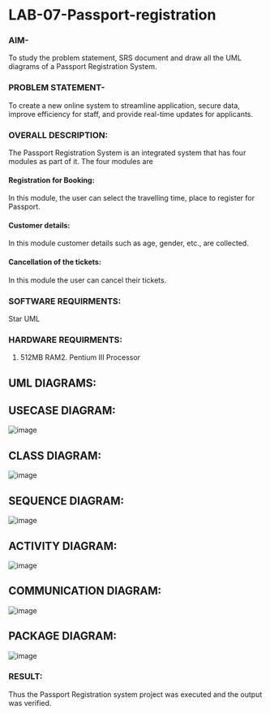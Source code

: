 # LAB-07-Passport-registration

### AIM-
To study the problem statement, SRS document and draw all the UML diagrams of a
Passport Registration System.
 
### PROBLEM STATEMENT-
To create a new online system to streamline application, secure data, improve efficiency for staff, and provide real-time updates for applicants.

### OVERALL DESCRIPTION:
The Passport Registration System is an integrated system that has four modules as part of
it. The four modules are
#### Registration for Booking:
In this module, the user can select the travelling time, place to register for Passport.
#### Customer details:
In this module customer details such as age, gender, etc., are collected.
#### Cancellation of the tickets:
In this module the user can cancel their tickets.
### SOFTWARE REQUIRMENTS:
Star UML
### HARDWARE REQUIRMENTS:
1. 512MB RAM2. Pentium III Processor

## UML DIAGRAMS:

## USECASE DIAGRAM:
![image](https://github.com/user-attachments/assets/ef7f450c-2887-4e10-888d-9b185039f583)

## CLASS DIAGRAM:
![image](https://github.com/user-attachments/assets/7157d9b1-ade6-4ba0-91de-8d0f51614e1a)

## SEQUENCE DIAGRAM:
![image](https://github.com/user-attachments/assets/bddeaba7-4480-4efa-bdde-1f746386ed8f)

## ACTIVITY DIAGRAM:
![image](https://github.com/user-attachments/assets/06c69f2b-56db-43f2-9e0a-9970444c4b2b)

## COMMUNICATION DIAGRAM:
![image](https://github.com/user-attachments/assets/bbda8ab4-adbe-4f8a-a661-194327780467)

## PACKAGE DIAGRAM:
![image](https://github.com/user-attachments/assets/dc9753d0-23ea-4930-8b01-9caa3b2a785d)

### RESULT:
Thus the Passport Registration system project was executed and the output was verified.
